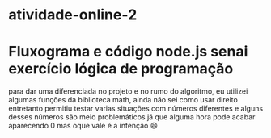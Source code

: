 # atividade-online-2


# Fluxograma e código node.js senai exercício lógica de programação


para dar uma diferenciada no projeto e no rumo do algoritmo, eu utilizei algumas funções da biblioteca math, ainda não sei como usar direito entretanto permitiu testar varias situações com números diferentes e alguns desses números são meio problemáticos já que alguma hora pode acabar aparecendo 0 mas oque vale é a intenção :smile: